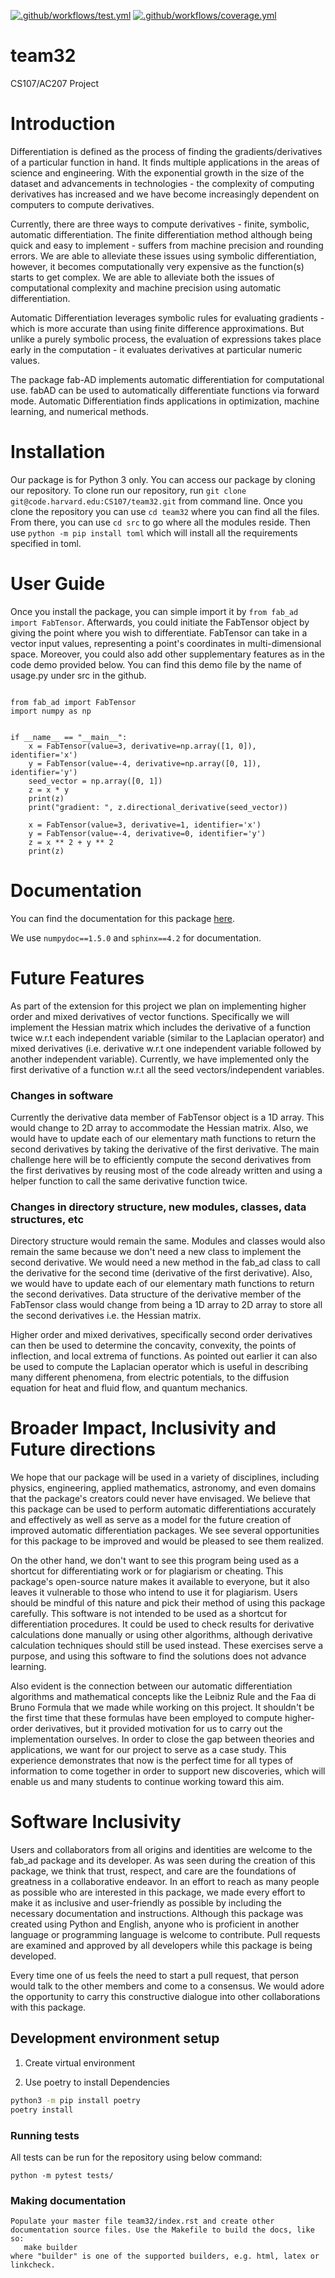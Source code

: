 [![.github/workflows/test.yml](https://code.harvard.edu/CS107/team32/actions/workflows/test.yml/badge.svg)](https://code.harvard.edu/CS107/team32/actions/workflows/test.yml)
[![.github/workflows/coverage.yml](https://code.harvard.edu/CS107/team32/actions/workflows/coverage.yml/badge.svg)](https://code.harvard.edu/CS107/team32/actions/workflows/coverage.yml)

# team32
CS107/AC207 Project

# Introduction
Differentiation is defined as the process of finding the 
gradients/derivatives of a particular function in hand. It finds multiple 
applications in the areas of science and engineering. With the exponential 
growth in the size of the dataset and advancements in technologies - the 
complexity of computing derivatives has increased and we have become 
increasingly dependent on computers to compute derivatives.

Currently, there are three ways to compute derivatives - finite, symbolic, 
automatic differentiation. The finite differentiation method although 
being quick and easy to implement - suffers from machine precision and 
rounding errors. We are able to alleviate these issues using symbolic 
differentiation, however, it becomes computationally very expensive as the 
function(s) starts to get complex. We are able to alleviate both the 
issues of computational complexity and machine precision using automatic 
differentiation.

Automatic Differentiation leverages symbolic rules for evaluating 
gradients - which is more accurate than using finite difference 
approximations. But unlike a purely symbolic process, the evaluation of 
expressions takes place early in the computation - it evaluates 
derivatives at particular numeric values.

The package fab-AD implements automatic differentiation for computational 
use. fabAD can be used to automatically differentiate functions via 
forward mode. Automatic Differentiation finds applications in 
optimization, machine learning, and numerical methods.

# Installation
Our package is for Python 3 only. You can access our package by cloning 
our repository. To clone run our repository, run `git clone 
git@code.harvard.edu:CS107/team32.git` from command line. Once you clone 
the repository you can use `cd team32` where you can find all the files. 
From there, you can use `cd src` to go where all the modules reside. Then 
use `python -m pip install toml` which will install all the requirements 
specified in toml.

 # User Guide
Once you install the package, you can simple import it by `from fab_ad 
import FabTensor`.
Afterwards, you could initiate the FabTensor object by giving the point 
where you wish to differentiate. FabTensor can take in a vector input 
values, representing a point's coordinates in multi-dimensional space. 
Moreover, you could also add other supplementary features as in the code 
demo provided below. You can find this demo file by the name of usage.py 
under src in the github.

```

from fab_ad import FabTensor
import numpy as np


if __name__ == "__main__":
    x = FabTensor(value=3, derivative=np.array([1, 0]), identifier='x')
    y = FabTensor(value=-4, derivative=np.array([0, 1]), identifier='y')
    seed_vector = np.array([0, 1])
    z = x * y
    print(z)
    print("gradient: ", z.directional_derivative(seed_vector))

    x = FabTensor(value=3, derivative=1, identifier='x')
    y = FabTensor(value=-4, derivative=0, identifier='y')
    z = x ** 2 + y ** 2
    print(z)
```

# Documentation
You can find the documentation for this package [here](https://code.harvard.edu/pages/CS107/team32/).

We use `numpydoc==1.5.0`  and `sphinx==4.2` for documentation.

# Future Features
As part of the extension for this project we plan on implementing higher order and mixed derivatives of vector functions. Specifically we will implement the Hessian matrix which includes the derivative of a function twice w.r.t each independent variable (similar to the Laplacian operator) and mixed derivatives (i.e. derivative w.r.t one independent variable followed by another independent variable). Currently, we have implemented only the first derivative of a function w.r.t all the seed vectors/independent variables.

### Changes in software
Currently the derivative data member of FabTensor object is a 1D array. This would change to 2D array to accommodate the Hessian matrix. Also, we would have to update each of our elementary math functions to return the second derivatives by taking the derivative of the first derivative. The main challenge here will be to efficiently compute the second derivatives from the first derivatives by reusing most of the code already written and using a helper function to call the same derivative function twice.

### Changes in directory structure, new modules, classes, data structures, etc
Directory structure would remain the same. Modules and classes would also remain the same because we don't need a new class to implement the second derivative. We would need a new method in the fab_ad class to call the derivative for the second time (derivative of the first derivative). Also, we would have to update each of our elementary math functions to return the second derivatives. Data structure of the derivative member of the FabTensor class would change from being a 1D array to 2D array to store all the second derivatives i.e. the Hessian matrix.

Higher order and mixed derivatives, specifically second order derivatives can then be used to determine the concavity, convexity, the points of inflection, and local extrema of functions. As pointed out earlier it can also be used to compute the Laplacian operator which is useful in describing many different phenomena, from electric potentials, to the diffusion equation for heat and fluid flow, and quantum mechanics.

# Broader Impact, Inclusivity and Future directions
We hope that our package will be used in a variety of disciplines, 
including physics, engineering, applied mathematics, astronomy, and even 
domains that the package's creators could never have envisaged. We believe 
that this package can be used to perform automatic differentiations 
accurately and effectively as well as serve as a model for the future 
creation of improved automatic differentiation packages. We see several 
opportunities for this package to be improved and would be pleased to see 
them realized.

On the other hand, we don't want to see this program being used as a 
shortcut for differentiating work or for plagiarism or cheating. This 
package's open-source nature makes it available to everyone, but it also 
leaves it vulnerable to those who intend to use it for plagiarism. Users 
should be mindful of this nature and pick their method of using this 
package carefully. This software is not intended to be used as a shortcut 
for differentiation procedures. It could be used to check results for 
derivative calculations done manually or using other algorithms, although 
derivative calculation techniques should still be used instead. These 
exercises serve a purpose, and using this software to find the solutions 
does not advance learning.

Also evident is the connection between our automatic differentiation 
algorithms and mathematical concepts like the Leibniz Rule and the Faa di 
Bruno Formula that we made while working on this project. It shouldn't be 
the first time that these formulas have been employed to compute 
higher-order derivatives, but it provided motivation for us to carry out 
the implementation ourselves. In order to close the gap between theories 
and applications, we want for our project to serve as a case study. This 
experience demonstrates that now is the perfect time for all types of 
information to come together in order to support new discoveries, which 
will enable us and many students to continue working toward this aim.

# Software Inclusivity
Users and collaborators from all origins and identities are welcome to the 
fab_ad package and its developer. As was seen during the creation of this 
package, we think that trust, respect, and care are the foundations of 
greatness in a collaborative endeavor. In an effort to reach as many 
people as possible who are interested in this package, we made every 
effort to make it as inclusive and user-friendly as possible by including 
the necessary documentation and instructions. Although this package was 
created using Python and English, anyone who is proficient in another 
language or programming language is welcome to contribute. Pull requests 
are examined and approved by all developers while this package is being 
developed.

Every time one of us feels the need to start a pull request, that person 
would talk to the other members and come to a consensus. We would adore 
the opportunity to carry this constructive dialogue into other 
collaborations with this package.



## Development environment setup

1. Create virtual environment

2. Use poetry to install Dependencies
```bash
python3 -m pip install poetry
poetry install
```

### Running tests
<TO DO>
All tests can be run for the repository using below command:

```
python -m pytest tests/
```


### Making documentation
```
Populate your master file team32/index.rst and create other documentation source files. Use the Makefile to build the docs, like so:
   make builder
where "builder" is one of the supported builders, e.g. html, latex or linkcheck.

```


